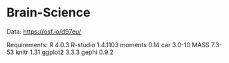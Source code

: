 # Brain-Science
Data: https://osf.io/d97eu/

Requirements:
R 4.0.3
R-studio 1.4.1103
moments 0.14
car 3.0-10
MASS 7.3-53
knitr 1.31
ggplot2 3.3.3
gephi 0.9.2
